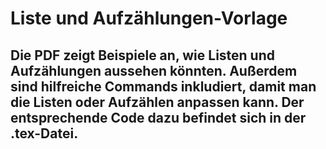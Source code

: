 # Liste und Aufzählungen-Vorlage
## Die PDF zeigt Beispiele an, wie Listen und Aufzählungen aussehen könnten. Außerdem sind hilfreiche Commands inkludiert, damit man die Listen oder Aufzählen anpassen kann. Der entsprechende Code dazu befindet sich in der .tex-Datei.
